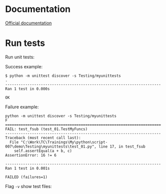 
# Documentation

[Official documentation](https://docs.python.org/2.7/library/unittest.html)

# Run tests

Run unit tests:



Success example:

```console
$ python -m unittest discover -s Testing/myunittests
.
----------------------------------------------------------------------
Ran 1 test in 0.000s

OK
```

Failure example:

```console
python -m unittest discover -s Testing/myunittests
F
======================================================================
FAIL: test_fsub (test_01.TestMyFuncs)
----------------------------------------------------------------------
Traceback (most recent call last):
  File "C:\Work\TC\Trainings\My\python\script-007\demo\Testing\myunittests\test_01.py", line 17, in test_fsub
    self.assertEqual(a + b, c)
AssertionError: 16 != 6

----------------------------------------------------------------------
Ran 1 test in 0.001s

FAILED (failures=1)
```

Flag `-v` show test files:

```console
```
